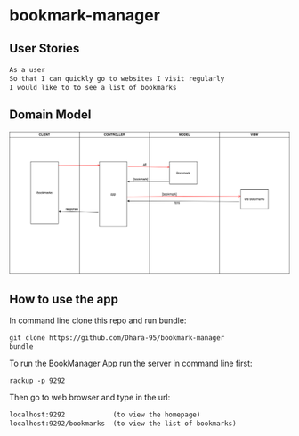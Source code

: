 # bookmark-manager

**User Stories**
---

```
As a user
So that I can quickly go to websites I visit regularly
I would like to to see a list of bookmarks

```

**Domain Model**
---
![Domain Model](bookmark-manager/screenshots/Domain_Model.png)

**How to use the app**
---
In command line clone this repo and run bundle:

```
git clone https://github.com/Dhara-95/bookmark-manager
bundle
```

To run the BookManager App run the server in command line first:

```
rackup -p 9292
```

Then go to web browser and type in the url:

```
localhost:9292            (to view the homepage)
localhost:9292/bookmarks  (to view the list of bookmarks)
```